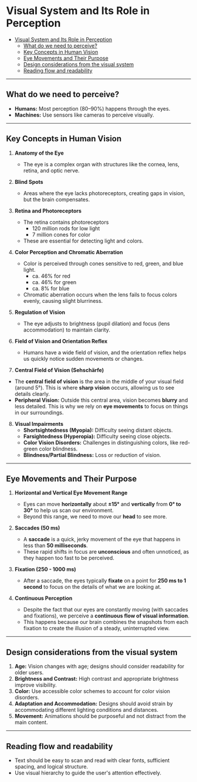 # Visual System and Its Role in Perception

- [Visual System and Its Role in Perception](#visual-system-and-its-role-in-perception)
  - [What do we need to perceive?](#what-do-we-need-to-perceive)
  - [Key Concepts in Human Vision](#key-concepts-in-human-vision)
  - [Eye Movements and Their Purpose](#eye-movements-and-their-purpose)
  - [Design considerations from the visual system](#design-considerations-from-the-visual-system)
  - [Reading flow and readability](#reading-flow-and-readability)

---

## What do we need to perceive?
- **Humans:** Most perception (80–90%) happens through the eyes.
- **Machines:** Use sensors like cameras to perceive visually.

---

## Key Concepts in Human Vision

1. **Anatomy of the Eye**
   - The eye is a complex organ with structures like the cornea, lens, retina, and optic nerve.

2. **Blind Spots**  
   - Areas where the eye lacks photoreceptors, creating gaps in vision, but the brain compensates.

3. **Retina and Photoreceptors**
   - The retina contains photoreceptors
     - 120 million rods for low light
     - 7 million cones for color
   - These are essential for detecting light and colors.

4. **Color Perception and Chromatic Aberration**
   - Color is perceived through cones sensitive to red, green, and blue light.
     - ca. 46% for red
     - ca. 46% for green
     - ca. 8% for blue
   - Chromatic aberration occurs when the lens fails to focus colors evenly, causing slight blurriness.

5. **Regulation of Vision**
   - The eye adjusts to brightness (pupil dilation) and focus (lens accommodation) to maintain clarity.

6. **Field of Vision and Orientation Reflex**
   - Humans have a wide field of vision, and the orientation reflex helps us quickly notice sudden movements or changes.

7. **Central Field of Vision (Sehschärfe)**  
- The **central field of vision** is the area in the middle of your visual field (around 5°). This is where **sharp vision** occurs, allowing us to see details clearly.  
- **Peripheral Vision:** Outside this central area, vision becomes **blurry** and less detailed. This is why we rely on **eye movements** to focus on things in our surroundings.  

8. **Visual Impairments**
   - **Shortsightedness (Myopia):** Difficulty seeing distant objects.
   - **Farsightedness (Hyperopia):** Difficulty seeing close objects.
   - **Color Vision Disorders:** Challenges in distinguishing colors, like red-green color blindness.
   - **Blindness/Partial Blindness:** Loss or reduction of vision.

---

## Eye Movements and Their Purpose

1. **Horizontal and Vertical Eye Movement Range**
   - Eyes can move **horizontally** about **±15°** and **vertically** from **0° to 30°** to help us scan our environment.
   - Beyond this range, we need to move our **head** to see more.

2. **Saccades (50 ms)**
   - A **saccade** is a quick, jerky movement of the eye that happens in less than **50 milliseconds**.
   - These rapid shifts in focus are **unconscious** and often unnoticed, as they happen too fast to be perceived.

3. **Fixation (250 - 1000 ms)**
   - After a saccade, the eyes typically **fixate** on a point for **250 ms to 1 second** to focus on the details of what we are looking at.

4. **Continuous Perception**
   - Despite the fact that our eyes are constantly moving (with saccades and fixations), we perceive a **continuous flow of visual information**.
   - This happens because our brain combines the snapshots from each fixation to create the illusion of a steady, uninterrupted view.

---

## Design considerations from the visual system

1. **Age:** Vision changes with age; designs should consider readability for older users.  
2. **Brightness and Contrast:** High contrast and appropriate brightness improve visibility.  
3. **Color:** Use accessible color schemes to account for color vision disorders.  
4. **Adaptation and Accommodation:** Designs should avoid strain by accommodating different lighting conditions and distances.  
5. **Movement:** Animations should be purposeful and not distract from the main content.  

---

## Reading flow and readability
- Text should be easy to scan and read with clear fonts, sufficient spacing, and logical structure.
- Use visual hierarchy to guide the user's attention effectively.
